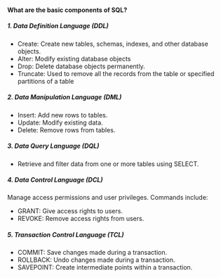 #### What are the basic components of SQL?

##### 1. Data Definition Language (DDL)

- Create: Create new tables, schemas, indexes, and other database objects.
- Alter: Modify existing database objects 
- Drop: Delete database objects permanently.
- Truncate: Used to remove all the records from the table or specified partitions of a table

##### 2. Data Manipulation Language (DML)

- Insert: Add new rows to tables.
- Update: Modify existing data.
- Delete: Remove rows from tables.

##### 3. Data Query Language (DQL)

- Retrieve and filter data from one or more tables using SELECT.

##### 4. Data Control Language (DCL)

Manage access permissions and user privileges.
Commands include:

- GRANT: Give access rights to users.
- REVOKE: Remove access rights from users.

##### 5. Transaction Control Language (TCL)

- COMMIT: Save changes made during a transaction.
- ROLLBACK: Undo changes made during a transaction.
- SAVEPOINT: Create intermediate points within a transaction.